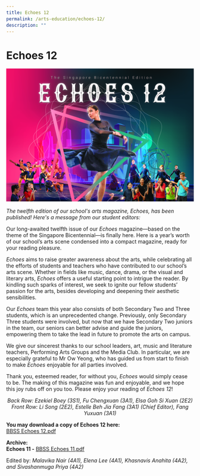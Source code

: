 ```yaml
---
title: Echoes 12
permalink: /arts-education/echoes-12/
description: ""
---
```

# Echoes 12

![](/images/Our%20BBSS%20Experience/Arts%20Education/BBSS%20Echoes%2012%20Cover%20Page.jpg)

_The twelfth edition of our school's arts magazine, Echoes, has been published! Here's a message from our student editors:_  
  
Our long-awaited twelfth issue of our _Echoes_ magazine—based on the theme of the Singapore Bicentennial—is finally here. Here is a year’s worth of our school’s arts scene condensed into a compact magazine, ready for your reading pleasure.

_Echoes_ aims to raise greater awareness about the arts, while celebrating all the efforts of students and teachers who have contributed to our school’s arts scene. Whether in fields like music, dance, drama, or the visual and literary arts, _Echoes_ offers a useful starting point to intrigue the reader. By kindling such sparks of interest, we seek to ignite our fellow students’ passion for the arts, besides developing and deepening their aesthetic sensibilities.

Our _Echoes_ team this year also consists of both Secondary Two and Three students, which is an unprecedented change. Previously, only Secondary Three students were involved, but now that we have Secondary Two juniors in the team, our seniors can better advise and guide the juniors, empowering them to take the lead in future to promote the arts on campus.

We give our sincerest thanks to our school leaders, art, music and literature teachers, Performing Arts Groups and the Media Club. In particular, we are especially grateful to Mr Ow Yeong, who has guided us from start to finish to make _Echoes_ enjoyable for all parties involved.

Thank you, esteemed reader, for without you, _Echoes_ would simply cease to be. The making of this magazine was fun and enjoyable, and we hope this joy rubs off on you too. Please enjoy your reading of _Echoes 12_!

<center><i>Back Row: Ezekiel Boey (3S1), Fu Chengxuan (3A1), Elsa Goh Si Xuan (2E2)<br>
	Front Row: Li Song (2E2), Estelle Beh Jia Fang (3A1) (Chief Editor), Fang Yuxuan (3A1)</i></center>

**You may download a copy of Echoes 12 here:**  
[BBSS Echoes 12.pdf](https://bukitbatoksec.moe.edu.sg/qql/slot/u537/Our%20BBSS%20Experience/Departments/Arts%20Education/Echoes%2012/BBSS%20Echoes%2012.pdf)   

  
**Archive:**  
**Echoes 11 -** [BBSS Echoes 11.pdf](https://bukitbatoksec.moe.edu.sg/qql/slot/u537/Total%20Curriculum/Curricular%20Areas/Asthetics/Echoes/Echoes%2011/BBSS%20Echoes%2011.pdf)  

Edited by: _Malavika Nair (4A1), Elena Lee (4A1), Khasnavis Anahita (4A2), and Sivashanmuga Priya (4A2)_